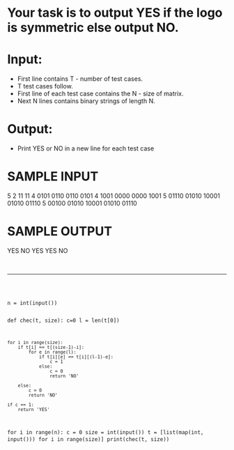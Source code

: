# Your task is to output YES if the logo is symmetric else output NO.

# Input:
- First line contains T - number of test cases.
- T test cases follow.
- First line of each test case contains the N - size of matrix.
- Next N lines contains binary strings of length N.

# Output:
- Print YES or NO in a new line for each test case

# SAMPLE INPUT
5
2
11
11
4
0101
0110
0110
0101
4
1001
0000
0000
1001
5
01110
01010
10001
01010
01110
5
00100
01010
10001
01010
01110

# SAMPLE OUTPUT
YES
NO
YES
YES
NO


<br>
<hr>
<br>
<pre>
<code>
n = int(input())

def chec(t, size):
    c=0
    l = len(t[0])
    
    for i in range(size):
        if t[i] == t[(size-1)-i]:
            for e in range(l):
                if t[i][e] == t[i][(l-1)-e]:
                    c = 1
                else:
                    c = 0
                    return 'NO'
                
        else:
            c = 0
            return 'NO'
            
    if c == 1:
        return 'YES'
        

for i in range(n):
    c = 0
    size = int(input())
    t = [list(map(int, input())) for i in range(size)]
    print(chec(t, size))
</code>
</pre>